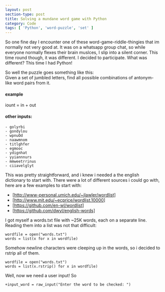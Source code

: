 ```yaml
---
layout: post
section-type: post
title: Solving a mundane word game with Python
category: Code
tags: [ 'Python', 'word-puzzle', 'set' ]
---
```

So one fine day I encounter one of these word-game-riddle-thingies that im normally not very good at. It was on a whatsapp group chat, so while everyone normally flexes their brain muslces, I slip into a silent corner. This time round though, it was different. I decided to participate. What was different? This time I had Python!

So well the puzzle goes something like this:  
Given a set of jumbled letters, find all possible combinations of antonym-like word pairs from it.

#### example  
iount = in + out   
#### other inputs:  
<pre><code>- golyrbi  
- gondylou  
- wpnuOd  
- naawmnom  
- titlghfer  
- egmooc  
- ydignhat  
- yyiannnurs  
- mmweetrrinus  
- ciiavelglyt
</code></pre>

This was pretty straightforward, and i knew i needed a the english dictionary to start with. There were a lot of different sources i could go with, here are a few examples to start with:  
- [http://www-personal.umich.edu/~jlawler/wordlist]
- [http://www.mit.edu/~ecprice/wordlist.10000]
- [https://github.com/en-wl/wordlist]
- [https://github.com/dwyl/english-words]

I got myself a words.txt file with ~25K words, each on a separate line. Reading them into a list was not that difficult:  
<pre><code data-trim class="python">wordfile = open("words.txt")
words = list(x for x in wordfile)
</code></pre>

Somehow newline characters were cleeping up in the words, so i decided to rstrip all of them.  
<pre><code data-trim class="python">wordfile = open("words.txt")
words = list(x.rstrip() for x in wordfile)
</code></pre>

Well, now we need a user input! So  
<pre><code data-trim class="python">+input_word = raw_input("Enter the word to be checked: ")
</code></pre>

